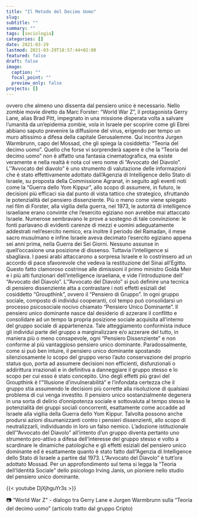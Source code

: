 ```yaml
---
title: "Il Metodo del Decimo Uomo"
slug:
subtitle: ""
summary: ""
tags: [sociologia]
categories: []
date: 2021-03-29
lastmod: 2021-03-29T18:57:44+02:00
featured: false
draft: false
image:
  caption: ""
  focal_point: ""
  preview_only: false
projects: []
---
```


ovvero che almeno uno dissenta dal pensiero unico è necessario.
Nello zombie movie diretto da Marc Forster: “World War Z”, il protagonista Gerry Lane, alias Brad Pitt, impegnato in una missione disperata volta a salvare l’umanità da un’epidemia zombie, vola in Israele per scoprire come gli Ebrei abbiano saputo prevenire la diffusione del virus, erigendo per tempo un muro altissimo a difesa della capitale Gerusalemme. Qui incontra Jurgen Warmbrunn, capo del Mossad, che gli spiega la cosiddetta: “Teoria del decimo uomo”.
Quello che forse vi sorprenderà sapere è che la “Teoria del decimo uomo” non è affatto una fantasia cinematografica, ma esiste veramente e nella realtà è nota col vero nome di “Avvocato del Diavolo”.
L’”Avvocato del diavolo” è uno strumento di valutazione delle informazioni che è stato effettivamente adottato dall’Agenzia di Intelligence dello Stato di Israele, su proposta della Commissione Agranat, in seguito agli eventi noti come la “Guerra dello Yom Kippur”, allo scopo di assumere, in futuro, le decisioni più efficaci sia dal punto di vista tattico che strategico, sfruttando le potenzialità del pensiero dissenziente. 
Più o meno come viene spiegato nel film di Forster, alla vigilia della guerra, nel 1973, le autorità di intelligence israeliane erano convinte che l’esercito egiziano non avrebbe mai attaccato Israele. Numerose sembravano le prove a sostegno di tale convinzione: le fonti parlavano di evidenti carenze di mezzi e uomini adeguatamente addestrati nell’esercito nemico, era inoltre il periodo del Ramadan, il mese sacro musulmano e infine Israele aveva decimato l’esercito egiziano appena sei anni prima, nella Guerra dei Sei Giorni. 
Nessuno assunse in quell’occasione una posizione di dissenso. Tuttavia l’intelligence si sbagliava. I paesi arabi attaccarono a sorpresa Israele e lo costrinsero ad un accordo di pace sfavorevole che vedeva la restituzione del Sinai all’Egitto. Questo fatto clamoroso costrinse alle dimissioni il primo ministro Golda Meir e i più alti funzionari dell’intelligence israeliana, e vide l’introduzione dell’ “Avvocato del Diavolo”.
L’”Avvocato del Diavolo” si può definire una tecnica di pensiero dissenziente atta a contrastare i noti effetti esiziali del cosiddetto “Groupthink”, ovvero il “Pensiero di Gruppo”.
In ogni gruppo sociale, composto di individui cooperanti, col tempo può consolidarsi un processo psicosociale nocivo chiamato “Pensiero Unico Dominante”. Il pensiero unico dominante nasce dal desiderio di azzerare il conflitto e consolidare ad un tempo la propria posizione sociale acquisita all’interno del gruppo sociale di appartenenza. Tale atteggiamento conformista induce gli individui parte del gruppo a marginalizzare e/o azzerare del tutto, in maniera più o meno consapevole, ogni “Pensiero Dissenziente” e non conforme al più vantaggioso pensiero unico dominante. 
Paradossalmente, come si può ben intuire, il pensiero unico dominante spostando silenziosamente lo scopo del gruppo verso l’auto conservazione del proprio status quo, porta ad assumere decisioni non efficienti, disfunzionali o addirittura irrazionali e in definitiva a danneggiare il gruppo stesso e lo scopo per cui esso è stato concepito. 
Uno degli effetti più gravi del Groupthink è l’”Illusione d’invulnerabilità” e l’infondata certezza che il gruppo stia assumendo le decisioni più corrette alla risoluzione di qualsiasi problema di cui venga investito. Il pensiero unico sostanzialmente degenera in una sorta di delirio d’onnipotenza sociale e sottovaluta al tempo stesso le potenzialità dei gruppi sociali concorrenti, esattamente come accadde ad Israele alla vigilia della Guerra dello Yom Kippur. Talvolta possono anche prodursi azioni disumanizzanti contro i pensieri dissenzienti, allo scopo di neutralizzarli, individuando in loro un falso nemico.
L’adozione istituzionale dell’”Avvocato del Diavolo” all’intento d’un gruppo diventa pertanto uno strumento pro-attivo a difesa dell’interesse del gruppo stesso e volto a scardinare le dinamiche patologiche e gli effetti esiziali del pensiero unico dominante ed è esattamente quanto è stato fatto dall”Agenzia di Intelligence dello Stato di Israele a partire dal 1973. L”Avvocato del Diavolo” è tutt’ora adottato Mossad.
Per un approfondimento sul tema si legga la “Teoria dell’Identità Sociale” dello psicologo Irving Janis, un pioniere nello studio del pensiero unico dominante.

{{< youtube DjXjhguYr3s >}}

📷 “World War Z” - dialogo tra Gerry Lane e Jurgen Warmbrunn sulla “Teoria del decimo uomo”
(articolo tratto dal gruppo Cripto)